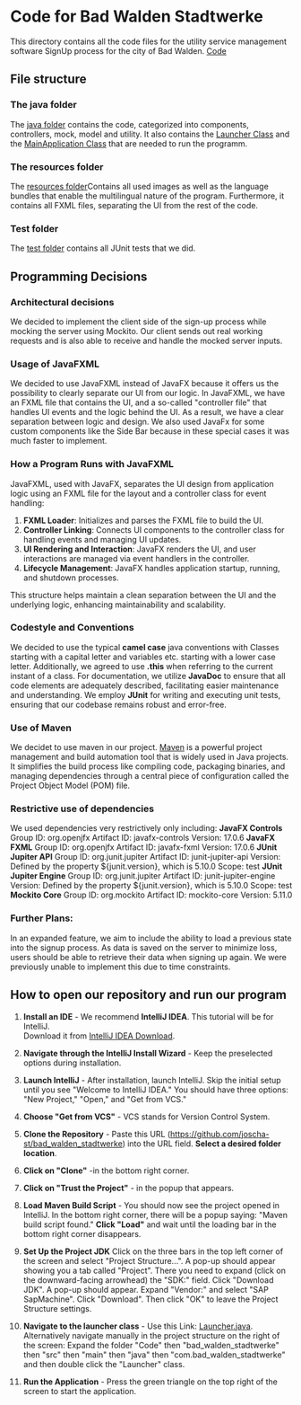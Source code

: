 # Code for Bad Walden Stadtwerke

This directory contains all the code files for the utility service management software SignUp process for the city of Bad Walden. [Code](bad_walden_stadtwerke)

## File structure

### The java folder
The [java folder](Code/bad_walden_stadtwerke/src/main/java) contains the code, categorized into components, controllers, mock, model and utility. It also contains the [Launcher Class](Code/bad_walden_stadtwerke/src/main/java/com/bad_walden_stadtwerke/Launcher.java) and the [MainApplication Class](Code/bad_walden_stadtwerke/src/main/java/com/bad_walden_stadtwerke/MainApplication.java) that are needed to run the programm.

### The resources folder
The [resources folder](Code/bad_walden_stadtwerke/src/main/resources)Contains all used images as well as the language bundles that enable the multilingual nature of the program. Furthermore, it contains all FXML files, separating the UI from the rest of the code.

### Test folder
The [test folder](Code/bad_walden_stadtwerke/src/test) contains all JUnit tests that we did.


## Programming Decisions

### Architectural decisions
We decided to implement the client side of the sign-up process while mocking the server using Mockito. Our client sends out real working requests and is also able to receive and handle the mocked server inputs.

### Usage of JavaFXML
We decided to use JavaFXML instead of JavaFX because it offers us the possibility to clearly separate our UI from our logic. In JavaFXML, we have an FXML file that contains the UI, and a so-called "controller file" that handles UI events and the logic behind the UI. As a result, we have a clear separation between logic and design.
We also used JavaFx for some custom components like the Side Bar because in these special cases it was much faster to implement.

### How a Program Runs with JavaFXML
JavaFXML, used with JavaFX, separates the UI design from application logic using an FXML file for the layout and a controller class for event handling:

1. **FXML Loader**: Initializes and parses the FXML file to build the UI.
2. **Controller Linking**: Connects UI components to the controller class for handling events and managing UI updates.
3. **UI Rendering and Interaction**: JavaFX renders the UI, and user interactions are managed via event handlers in the controller.
4. **Lifecycle Management**: JavaFX handles application startup, running, and shutdown processes.

This structure helps maintain a clean separation between the UI and the underlying logic, enhancing maintainability and scalability.

### Codestyle and Conventions
We decided to use the typical **camel case** java conventions with Classes starting with a capital letter and variables etc. starting with a lower case letter. Additionally, we agreed to use **.this** when referring to the current instant of a class. For documentation, we utilize **JavaDoc** to ensure that all code elements are adequately described, facilitating easier maintenance and understanding. We employ **JUnit** for writing and executing unit tests, ensuring that our codebase remains robust and error-free.

### Use of Maven
We decidet to use maven in our project.
[Maven](https://maven.apache.org/) is a powerful project management and  build automation tool that is widely used in Java projects. It simplifies the build process like compiling code, packaging binaries, and managing dependencies through a central piece of configuration called the Project Object Model (POM) file.

### Restrictive use of dependencies
We used dependencies very restrictively only including:
**JavaFX Controls**
Group ID: org.openjfx
Artifact ID: javafx-controls
Version: 17.0.6
**JavaFX FXML**
Group ID: org.openjfx
Artifact ID: javafx-fxml
Version: 17.0.6
**JUnit Jupiter API**
Group ID: org.junit.jupiter
Artifact ID: junit-jupiter-api
Version: Defined by the property ${junit.version}, which is 5.10.0
Scope: test
**JUnit Jupiter Engine**
Group ID: org.junit.jupiter
Artifact ID: junit-jupiter-engine
Version: Defined by the property ${junit.version}, which is 5.10.0
Scope: test
**Mockito Core**
Group ID: org.mockito
Artifact ID: mockito-core
Version: 5.11.0

### Further Plans: 
In an expanded feature, we aim to include the ability to load a previous state into the signup process. As data is saved on the server to minimize loss, users should be able to retrieve their data when signing up again. We were previously unable to implement this due to time constraints.



## How to open our repository and run our program

1. **Install an IDE** - We recommend **IntelliJ IDEA**. This tutorial will be for IntelliJ.  
   Download it from [IntelliJ IDEA Download](https://www.jetbrains.com/idea/download/?fromIDE=&section=windows).

2. **Navigate through the IntelliJ Install Wizard** - Keep the preselected options during installation.

3. **Launch IntelliJ** - After installation, launch IntelliJ. Skip the initial setup until you see "Welcome to IntelliJ IDEA." You should have three options: "New Project," "Open," and "Get from VCS."

4. **Choose "Get from VCS"** - VCS stands for Version Control System.

5. **Clone the Repository** - Paste this URL (https://github.com/joscha-st/bad_walden_stadtwerke) into the URL field. **Select a desired folder location**.

6. **Click on "Clone"** -in the bottom right corner.

7. **Click on "Trust the Project"** - in the popup that appears.

8. **Load Maven Build Script** - You should now see the project opened in IntelliJ. In the bottom right corner, there will be a popup saying: "Maven build script found." **Click "Load"** and wait until the loading bar in the bottom right corner disappears.

9. **Set Up the Project JDK**
Click on the three bars in the top left corner of the screen and select "Project Structure...". A pop-up should appear showing you a tab called "Project". There you need to expand (click on the downward-facing arrowhead) the "SDK:" field. Click "Download JDK". A pop-up should appear. Expand "Vendor:" and select "SAP SapMachine". Click "Download". Then click "OK" to leave the Project Structure settings.

10. **Navigate to the launcher class** - Use this Link: [Launcher.java](Code/bad_walden_stadtwerke/src/main/java/com/bad_walden_stadtwerke/Launcher.java). Alternatively navigate manually in the project structure on the right of the screen: Expand the folder "Code" then "bad_walden_stadtwerke" then "src" then "main" then "java" then "com.bad_walden_stadtwerke" and then double click the "Launcher" class.

11. **Run the Application** - Press the green triangle on the top right of the screen to start the application.

